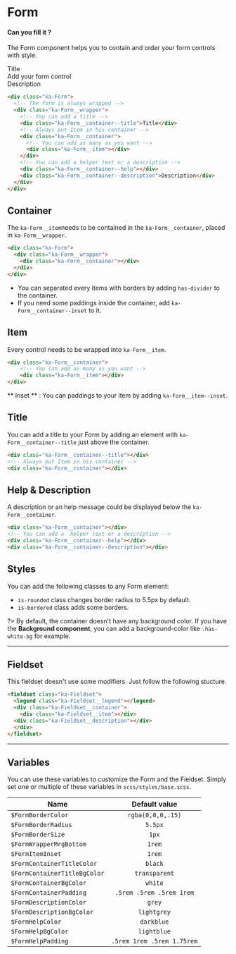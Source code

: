 # Form
#### Can you fill it ?

The Form component helps you to contain and order your form controls with style.

<div class="demo-block">
  <div class="ka-Form">
    <div class="ka-Form__wrapper is-rounded is-bordered">
      <div class="ka-Form__container--title">Title</div>
      <div class="ka-Form__container">
        <div class="ka-Form__item ka-Spacing__base">
          Add your form control
        </div>
      </div>
      <div class="ka-Form__container--description">Description</div>
    </div>
  </div>  
</div>

```html
<div class="ka-Form">
  <!-- The form is always wrapped -->
  <div class="ka-Form__wrapper">
    <!-- You can add a title -->
    <div class="ka-Form__container--title">Title</div>
    <!-- Always put Item in his container -->
    <div class="ka-Form__container">
      <!-- You can add as many as you want -->
      <div class="ka-Form__item"></div>
    </div>
    <!-- You can add a helper text or a description -->
    <div class="ka-Form__container--help"></div>
    <div class="ka-Form__container--description">Description</div>
  </div>
</div>  
```

## Container
The `ka-Form__item`needs to be contained in the `ka-Form__container`, placed in `ka-Form__wrapper`.

```html
<div class="ka-Form">
  <div class="ka-Form__wrapper">
    <div class="ka-Form__container"></div>
  </div>
</div>  
```
- You can separated every items with borders by adding `has-divider` to the container.
- If you need some paddings inside the container, add `ka-Form__container--inset` to it.

## Item
Every control needs to be wrapped into `ka-Form__item`.
```html
<div class="ka-Form__container">
    <!-- You can add as many as you want -->
    <div class="ka-Form__item"></div>
</div>
```
** Inset ** : You can paddings to your item by adding `ka-Form__item--inset`.

## Title
You can add a title to your Form by adding an element with `ka-Form__container--title` just above the container.
```html
<div class="ka-Form__container--title"></div>
<!-- Always put Item in his container -->
<div class="ka-Form__container"></div>
```

## Help & Description
A description or an help message could be displayed below the `ka-Form__container`.

```html
<div class="ka-Form__container"></div>
<!-- You can add a  helper text or a description -->
<div class="ka-Form__container--help"></div>
<div class="ka-Form__container--description"></div>
```


## Styles
You can add the following classes to any Form element:
- `is-rounded` class changes border radius to 5.5px by default.
- `is-bordered` class adds some borders.

?> By default, the container doesn't have any background color.  If you have the **Background component**, you can add a background-color like `.has-white-bg` for example.

***

## Fieldset

This fieldset doesn't use some modifiers. Just follow the following stucture.

```html
<fieldset class="ka-Fieldset">
  <legend class="ka-Fieldset__legend"></legend>
  <div class="ka-Fieldset__container">
    <div class="ka-Fieldset__item"></div>
  <div class="ka-Fieldset__description"></div>
  </div>
</fieldset>
```
***
Variables
------
You can use these variables to customize the Form and the Fieldset. Simply set one or multiple of these variables in `scss/styles/base.scss`.

| Name  | Default value |
| ------- |:-----------:|
|`$FormBorderColor` | `rgba(0,0,0,.15)` |
|`$FormBorderRadius` | `5.5px` |
|`$FormBorderSize` | `1px` |
|`$FormWrapperMrgBottom` | `1rem` |
|`$FormItemInset` | `1rem` |
|`$FormContainerTitleColor` | `black` |
|`$FormContainerTitleBgColor` | `transparent` |
|`$FormContainerBgColor` | `white` |
|`$FormContainerPadding` | `.5rem .5rem .5rem 1rem` |
|`$FormDescriptionColor` | `grey` |
|`$FormDescriptionBgColor` | `lightgrey` |
|`$FormHelpColor` | `darkblue` |
|`$FormHelpBgColor` | `lightblue` |
|`$FormHelpPadding` | `.5rem 1rem .5rem 1.75rem` |

